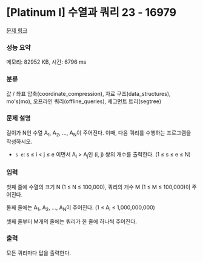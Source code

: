 # [Platinum I] 수열과 쿼리 23 - 16979 

[문제 링크](https://www.acmicpc.net/problem/16979) 

### 성능 요약

메모리: 82952 KB, 시간: 6796 ms

### 분류

값 / 좌표 압축(coordinate_compression), 자료 구조(data_structures), mo's(mo), 오프라인 쿼리(offline_queries), 세그먼트 트리(segtree)

### 문제 설명

<p>길이가 N인 수열 A<sub>1</sub>, A<sub>2</sub>, ..., A<sub>N</sub>이 주어진다. 이때, 다음 쿼리를 수행하는 프로그램을 작성하시오.</p>

<ul>
	<li><code>s e</code>: s ≤ i < j ≤ e 이면서 A<sub>i</sub> > A<sub>j</sub>인 (i, j) 쌍의 개수를 출력한다. (1 ≤ s ≤ e ≤ N)</li>
</ul>

### 입력 

 <p>첫째 줄에 수열의 크기 N (1 ≤ N ≤ 100,000), 쿼리의 개수 M (1 ≤ M ≤ 100,000)이 주어진다.</p>

<p>둘째 줄에는 A<sub>1</sub>, A<sub>2</sub>, ..., A<sub>N</sub>이 주어진다. (1 ≤ A<sub>i</sub> ≤ 1,000,000,000)</p>

<p>셋째 줄부터 M개의 줄에는 쿼리가 한 줄에 하나씩 주어진다.</p>

### 출력 

 <p>모든 쿼리마다 답을 출력한다.</p>

